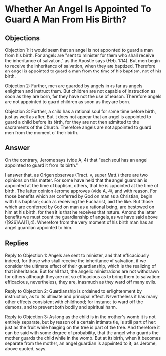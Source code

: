 # Whether An Angel Is Appointed To Guard A Man From His Birth?

## Objections

Objection 1: It would seem that an angel is not appointed to guard a man from his birth. For angels are "sent to minister for them who shall receive the inheritance of salvation," as the Apostle says (Heb. 1:14). But men begin to receive the inheritance of salvation, when they are baptized. Therefore an angel is appointed to guard a man from the time of his baptism, not of his birth.

Objection 2: Further, men are guarded by angels in as far as angels enlighten and instruct them. But children are not capable of instruction as soon as they are born, for they have not the use of reason. Therefore angels are not appointed to guard children as soon as they are born.

Objection 3: Further, a child has a rational soul for some time before birth, just as well as after. But it does not appear that an angel is appointed to guard a child before its birth, for they are not then admitted to the sacraments of the Church. Therefore angels are not appointed to guard men from the moment of their birth.

## Answer

On the contrary, Jerome says (vide A, 4) that "each soul has an angel appointed to guard it from its birth."

I answer that, as Origen observes (Tract. v, super Matt.) there are two opinions on this matter. For some have held that the angel guardian is appointed at the time of baptism, others, that he is appointed at the time of birth. The latter opinion Jerome approves (vide A, 4), and with reason. For those benefits which are conferred by God on man as a Christian, begin with his baptism; such as receiving the Eucharist, and the like. But those which are conferred by God on man as a rational being, are bestowed on him at his birth, for then it is that he receives that nature. Among the latter benefits we must count the guardianship of angels, as we have said above ([926]AA[1],4). Wherefore from the very moment of his birth man has an angel guardian appointed to him.

## Replies

Reply to Objection 1: Angels are sent to minister, and that efficaciously indeed, for those who shall receive the inheritance of salvation, if we consider the ultimate effect of their guardianship, which is the realizing of that inheritance. But for all that, the angelic ministrations are not withdrawn for others although they are not so efficacious as to bring them to salvation: efficacious, nevertheless, they are, inasmuch as they ward off many evils.

Reply to Objection 2: Guardianship is ordained to enlightenment by instruction, as to its ultimate and principal effect. Nevertheless it has many other effects consistent with childhood; for instance to ward off the demons, and to prevent both bodily and spiritual harm.

Reply to Objection 3: As long as the child is in the mother's womb it is not entirely separate, but by reason of a certain intimate tie, is still part of her: just as the fruit while hanging on the tree is part of the tree. And therefore it can be said with some degree of probability, that the angel who guards the mother guards the child while in the womb. But at its birth, when it becomes separate from the mother, an angel guardian is appointed to it; as Jerome, above quoted, says.